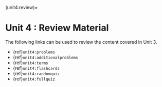 (unit4:review)=
# Unit 4 : Review Material

The following links can be used to review the content covered in Unit 3.
- {ref}`unit4:problems`
- {ref}`unit4:additionalproblems`
- {ref}`unit4:terms`
- {ref}`unit4:flashcards`
- {ref}`unit4:randomquiz`
- {ref}`unit4:fullquiz`
